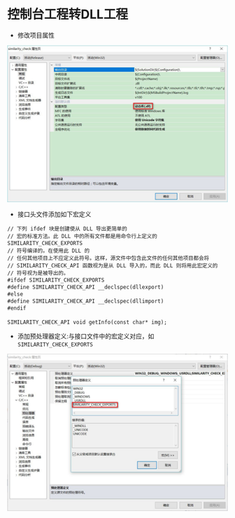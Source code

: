 # 控制台工程转DLL工程

- 修改项目属性

![dll](../../g3doc/选择dll.JPG)

- 接口头文件添加如下宏定义

```cppp
// 下列 ifdef 块是创建使从 DLL 导出更简单的
// 宏的标准方法。此 DLL 中的所有文件都是用命令行上定义的 SIMILARITY_CHECK_EXPORTS
// 符号编译的。在使用此 DLL 的
// 任何其他项目上不应定义此符号。这样，源文件中包含此文件的任何其他项目都会将
// SIMILARITY_CHECK_API 函数视为是从 DLL 导入的，而此 DLL 则将用此宏定义的
// 符号视为是被导出的。
#ifdef SIMILARITY_CHECK_EXPORTS
#define SIMILARITY_CHECK_API __declspec(dllexport)
#else
#define SIMILARITY_CHECK_API __declspec(dllimport)
#endif

SIMILARITY_CHECK_API void getInfo(const char* img);
```

- 添加预处理器定义:与接口文件中的宏定义对应，如`SIMILARITY_CHECK_EXPORTS`

![dll](../../g3doc/cmd2dll.JPG)
